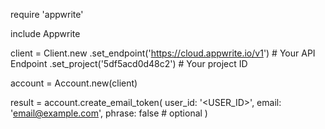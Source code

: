 require 'appwrite'

include Appwrite

client = Client.new
    .set_endpoint('https://cloud.appwrite.io/v1') # Your API Endpoint
    .set_project('5df5acd0d48c2') # Your project ID

account = Account.new(client)

result = account.create_email_token(
    user_id: '<USER_ID>',
    email: 'email@example.com',
    phrase: false # optional
)
